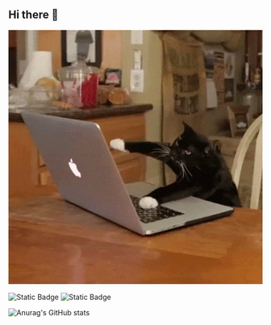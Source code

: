 ## Hi there 👋

<img src='https://github.com/Owner07/Owner07/blob/main/eef685eda3e1e5119037df64cba54f2e921f83863fbb2c7391c8e0f34836ca51.gif' alt='The unlimited' with='600'>

![Static Badge](https://img.shields.io/badge/Python-green?style=plastic&logo=%3Cfont%20style%3D%22vertical-align%3A%20inherit%3B%22%3E%3Cfont%20style%3D%22vertical-align%3A%20inherit%3B%22%3E%233776AB%3C%2Ffont%3E%3C%2Ffont%3E) ![Static Badge](https://img.shields.io/badge/Junior-white?style=plastic&logo=%3Cfont%20style%3D%22vertical-align%3A%20inherit%3B%22%3E%3Cfont%20style%3D%22vertical-align%3A%20inherit%3B%22%3E%233776AB%3C%2Ffont%3E%3C%2Ffont%3E)

![Anurag's GitHub stats](https://github-readme-stats.vercel.app/api?username=Owner07&show_icons=true&theme=radical)

